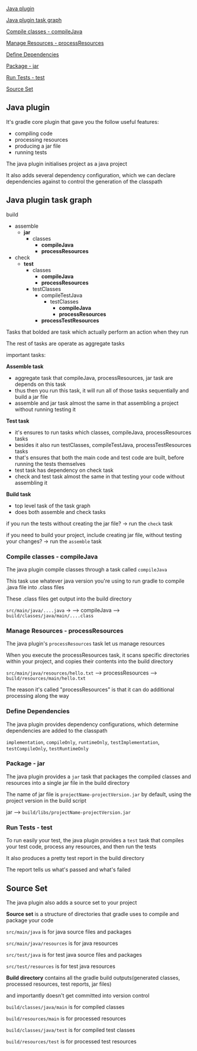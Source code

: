 [Java plugin](#java-plugin)

[Java plugin task graph](#java-plugin-task-graph)

[Compile classes - compileJava](#compile-classes---compilejava)

[Manage Resources - processResources](#manage-resources---processresources)

[Define Dependencies](#define-dependencies)

[Package - jar](#package---jar)

[Run Tests - test](#run-tests---test)

[Source Set](#source-set)

## Java plugin

It's gradle core plugin that gave you the follow useful features:
- compiling code
- processing resources
- producing a jar file
- running tests

The java plugin initialises project as a java project 

It also adds several dependency configuration, which we can declare dependencies against to control the generation of the classpath

## Java plugin task graph

build
- assemble
    - **jar**
        - classes
            - **compileJava**
            - **processResources**
- check
    - **test**
        - classes
            - **compileJava**
            - **processResources**
        - testClasses
            - compileTestJava
                - testClasses
                    - **compileJava**
                    - **processResources**
            - **processTestResources**

Tasks that bolded are task which actually perform an action when they run

The rest of tasks are operate as aggregate tasks

important tasks:

**Assemble task**
- aggregate task that compileJava, processResources, jar task are depends on this task
- thus then you run this task, it will run all of those tasks sequentially and build a jar file
- assemble and jar task almost the same in that assembling a project without running testing it

**Test task**
- it's ensures to run tasks which classes, compileJava, processResources tasks
- besides it also run testClasses, compileTestJava, processTestResources tasks
- that's ensures that both the main code and test code are built, before running the tests themselves
- test task has dependency on check task
- check and test task almost the same in that testing your code without assembling it

**Build task**
- top level task of the task graph
- does both assemble and check tasks

if you run the tests without creating the jar file? -> run the `check` task

if you need to build your project, include creating jar file, without testing your changes? -> run the `assemble` task

### Compile classes - compileJava

The java plugin compile classes through a task called `compileJava`

This task use whatever java version you're using to run gradle to compile .java file into .class files

These .class files get output into the build directory

`src/main/java/....java` -> --> compileJava --> `build/classes/java/main/....class` 

### Manage Resources - processResources

The java plugin's `processResources` task let us manage resources 

When you execute the processResources task, it scans specific directories within your project, and copies their contents into the build directory 

`src/main/java/resources/hello.txt` --> processResources --> `build/resources/main/hello.txt`

The reason it's called "processResources" is that it can do additional processing along the way 

### Define Dependencies

The java plugin provides dependency configurations, which determine dependencies are added to the classpath  

`implementation`, `compileOnly`, `runtimeOnly`, `testImplementation`, `testCompileOnly`, `testRuntimeOnly`

### Package - jar

The java plugin provides a `jar` task that packages the compiled classes and resources into a single jar file in the build directory

The name of jar file is `projectName-projectVersion.jar` by default, using the project version in the build script

jar --> `build/libs/projectName-projectVersion.jar`

### Run Tests - test

To run easily your test, the java plugin provides a `test` task that compiles your test code, process any resources, and then run the tests

It also produces a pretty test report in the build directory

The report tells us what's passed and what's failed

## Source Set

The java plugin also adds a source set to your project

**Source set** is a structure of directories that gradle uses to compile and package your code

`src/main/java` is for java source files and packages

`src/main/java/resources` is for java resources

`src/test/java` is for test java source files and packages

`src/test/resources` is for test java resources

**Build directory** contains all the gradle build outputs(generated classes, processed resources, test reports, jar files)

and importantly doesn't get committed into version control

`build/classes/java/main` is for compiled classes

`build/resources/main` is for processed resources

`build/classes/java/test` is for compiled test classes

`build/resources/test` is for processed test resources